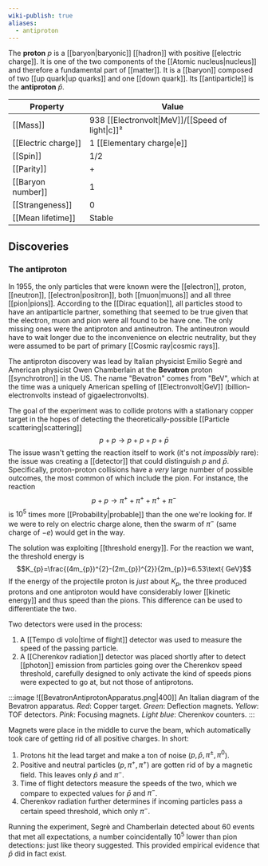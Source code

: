 ```yaml
---
wiki-publish: true
aliases:
  - antiproton
---
```

The **proton** $p$ is a [[baryon|baryonic]] [[hadron]] with positive [[electric charge]]. It is one of the two components of the [[Atomic nucleus|nucleus]] and therefore a fundamental part of [[matter]]. It is a [[baryon]] composed of two [[up quark|up quarks]] and one [[down quark]]. Its [[antiparticle]] is the **antiproton** $\bar{p}$.

| Property            | Value                                            |
| ------------------- | ------------------------------------------------ |
| [[Mass]]            | 938 [[Electronvolt\|MeV]]/[[Speed of light\|c]]² |
| [[Electric charge]] | 1 [[Elementary charge\|e]]                       |
| [[Spin]]            | 1/2                                              |
| [[Parity]]          | +                                                |
| [[Baryon number]]   | 1                                                |
| [[Strangeness]]     | 0                                                |
| [[Mean lifetime]]   | Stable                                           |
## Discoveries
### The antiproton
In 1955, the only particles that were known were the [[electron]], proton, [[neutron]], [[electron|positron]], both [[muon|muons]] and all three [[pion|pions]]. According to the [[Dirac equation]], all particles stood to have an antiparticle partner, something that seemed to be true given that the electron, muon and pion were all found to be have one. The only missing ones were the antiproton and antineutron. The antineutron would have to wait longer due to the inconvenience on electric neutrality, but they were assumed to be part of primary [[Cosmic ray|cosmic rays]].

The antiproton discovery was lead by Italian physicist Emilio Segrè and American physicist Owen Chamberlain at the **Bevatron** proton [[synchrotron]] in the US. The name "Bevatron" comes from "BeV", which at the time was a uniquely American spelling of [[Electronvolt|GeV]] (billion-electronvolts instead of gigaelectronvolts).

The goal of the experiment was to collide protons with a stationary copper target in the hopes of detecting the theoretically-possible [[Particle scattering|scattering]]
$$p+p\to p+p+p+\bar{p}$$
The issue wasn't getting the reaction itself to work (it's not *impossibly* rare): the issue was creating a [[detector]] that could distinguish $p$ and $\bar{p}$. Specifically, proton-proton collisions have a *very* large number of possible outcomes, the most common of which include the pion. For instance, the reaction
$$p+p\to \pi^{+}+\pi^{+}+\pi^{+}+\pi^{-}$$
is $10^{5}$ times more [[Probability|probable]] than the one we're looking for. If we were to rely on electric charge alone, then the swarm of $\pi^{-}$ (same charge of $-e$) would get in the way.

The solution was exploiting [[threshold energy]]. For the reaction we want, the threshold energy is
$$K_{p}=\frac{(4m_{p})^{2}-(2m_{p})^{2}}{2m_{p}}=6.53\text{ GeV}$$
If the energy of the projectile proton is *just* about $K_{p}$, the three produced protons and one antiproton would have considerably lower [[kinetic energy]] and thus speed than the pions. This difference can be used to differentiate the two.

Two detectors were used in the process:
1. A [[Tempo di volo|time of flight]] detector was used to measure the speed of the passing particle.
2. A [[Cherenkov radiation]] detector was placed shortly after to detect [[photon]] emission from particles going over the Cherenkov speed threshold, carefully designed to only activate the kind of speeds pions were expected to go at, but not those of antiprotons.

:::image
![[BevatronAntiprotonApparatus.png|400]]
An Italian diagram of the Bevatron apparatus. *Red*: Copper target. *Green*: Deflection magnets. *Yellow*: TOF detectors. *Pink*: Focusing magnets. *Light blue*: Cherenkov counters.
:::

Magnets were place in the middle to curve the beam, which automatically took care of getting rid of all positive charges. In short:
1. Protons hit the lead target and make a ton of noise ($p,\bar{p},\pi^{\pm},\pi^{0}$).
2. Positive and neutral particles ($p,\pi^{+},\pi^{+}$) are gotten rid of by a magnetic field. This leaves only $\bar{p}$ and $\pi^{-}$.
3. Time of flight detectors measure the speeds of the two, which we compare to expected values for $\bar{p}$ and $\pi^{-}$.
4. Cherenkov radiation further determines if incoming particles pass a certain speed  threshold, which only $\pi^{-}$.

Running the experiment, Segrè and Chamberlain detected about 60 events that met all expectations, a number coincidentally $10^{5}$ lower than pion detections: just like theory suggested. This provided empirical evidence that $\bar{p}$ did in fact exist.